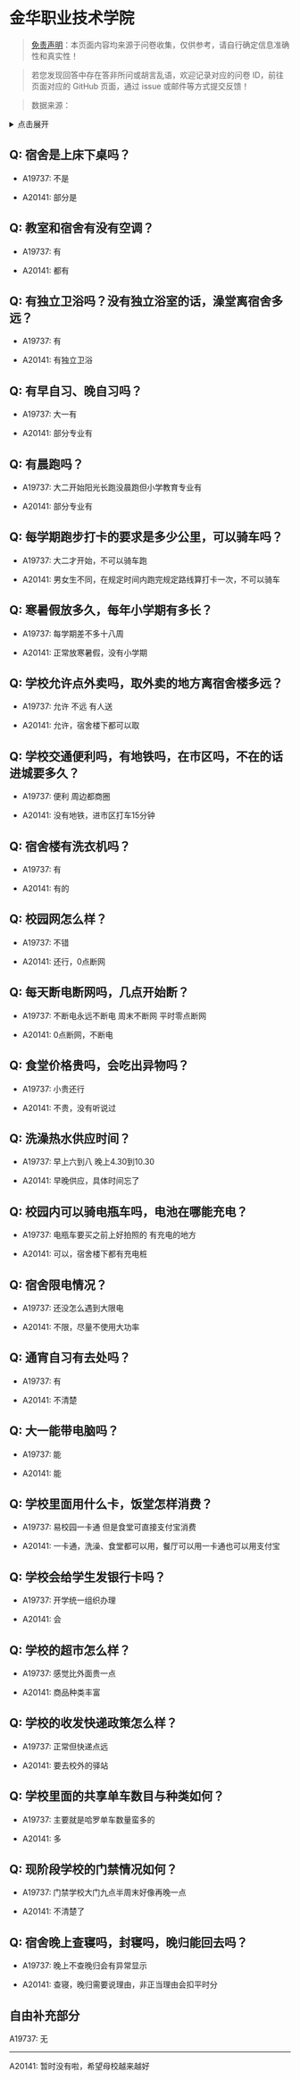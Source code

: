 # 金华职业技术学院

> [免责声明](https://colleges.chat/#_3)：本页面内容均来源于问卷收集，仅供参考，请自行确定信息准确性和真实性！

> 若您发现回答中存在答非所问或胡言乱语，欢迎记录对应的问卷 ID，前往页面对应的 GitHub 页面，通过 issue 或邮件等方式提交反馈！

> 数据来源：

<details><summary>点击展开</summary>
<ul>
<li>A19737: 匿名 (2023 年 06 月)</li>
<li>A20141: 匿名 (2023 年 06 月)</li>
</ul>
</details>

## Q: 宿舍是上床下桌吗？

- A19737: 不是

- A20141: 部分是

## Q: 教室和宿舍有没有空调？

- A19737: 有

- A20141: 都有

## Q: 有独立卫浴吗？没有独立浴室的话，澡堂离宿舍多远？

- A19737: 有

- A20141: 有独立卫浴

## Q: 有早自习、晚自习吗？

- A19737: 大一有

- A20141: 部分专业有

## Q: 有晨跑吗？

- A19737: 大二开始阳光长跑没晨跑但小学教育专业有

- A20141: 部分专业有

## Q: 每学期跑步打卡的要求是多少公里，可以骑车吗？

- A19737: 大二才开始，不可以骑车跑

- A20141: 男女生不同，在规定时间内跑完规定路线算打卡一次，不可以骑车

## Q: 寒暑假放多久，每年小学期有多长？

- A19737: 每学期差不多十八周

- A20141: 正常放寒暑假，没有小学期

## Q: 学校允许点外卖吗，取外卖的地方离宿舍楼多远？

- A19737: 允许 不远 有人送

- A20141: 允许，宿舍楼下都可以取

## Q: 学校交通便利吗，有地铁吗，在市区吗，不在的话进城要多久？

- A19737: 便利 周边都商圈

- A20141: 没有地铁，进市区打车15分钟

## Q: 宿舍楼有洗衣机吗？

- A19737: 有

- A20141: 有的

## Q: 校园网怎么样？

- A19737: 不错

- A20141: 还行，0点断网

## Q: 每天断电断网吗，几点开始断？

- A19737: 不断电永远不断电 周末不断网 平时零点断网

- A20141: 0点断网，不断电

## Q: 食堂价格贵吗，会吃出异物吗？

- A19737: 小贵还行

- A20141: 不贵，没有听说过

## Q: 洗澡热水供应时间？

- A19737: 早上六到八 晚上4.30到10.30

- A20141: 早晚供应，具体时间忘了

## Q: 校园内可以骑电瓶车吗，电池在哪能充电？

- A19737: 电瓶车要买之前上好拍照的 有充电的地方

- A20141: 可以，宿舍楼下都有充电桩

## Q: 宿舍限电情况？

- A19737: 还没怎么遇到大限电

- A20141: 不限，尽量不使用大功率

## Q: 通宵自习有去处吗？

- A19737: 有

- A20141: 不清楚

## Q: 大一能带电脑吗？

- A19737: 能

- A20141: 能

## Q: 学校里面用什么卡，饭堂怎样消费？

- A19737: 易校园一卡通 但是食堂可直接支付宝消费

- A20141: 一卡通，洗澡、食堂都可以用，餐厅可以用一卡通也可以用支付宝

## Q: 学校会给学生发银行卡吗？

- A19737: 开学统一组织办理

- A20141: 会

## Q: 学校的超市怎么样？

- A19737: 感觉比外面贵一点

- A20141: 商品种类丰富

## Q: 学校的收发快递政策怎么样？

- A19737: 正常但快递点远

- A20141: 要去校外的驿站

## Q: 学校里面的共享单车数目与种类如何？

- A19737: 主要就是哈罗单车数量蛮多的

- A20141: 多

## Q: 现阶段学校的门禁情况如何？

- A19737: 门禁学校大门九点半周末好像再晚一点

- A20141: 不清楚了

## Q: 宿舍晚上查寝吗，封寝吗，晚归能回去吗？

- A19737: 晚上不查晚归会有异常显示

- A20141: 查寝，晚归需要说理由，非正当理由会扣平时分

## 自由补充部分

A19737: 无

***

A20141: 暂时没有啦，希望母校越来越好